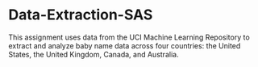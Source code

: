 # Data-Extraction-SAS
This assignment uses data from the UCI Machine Learning Repository to extract and analyze baby name data across four countries: the United States, the United Kingdom, Canada, and Australia.
